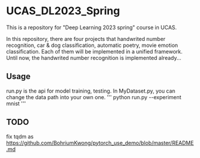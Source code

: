 # UCAS_DL2023_Spring
This is a repository for "Deep Learning 2023 spring" course in UCAS.

In this repository, there are four projects that handwrited number recognition, car & dog classification, automatic poetry, movie emotion classification. Each of them will be implemented in a unified framework. Until now, the handwrited number recognition is implemented already...

## Usage
run.py is the api for model training, testing. In MyDataset.py, you can change the data path into your own one.
'''
python run.py --experiment mnist
'''

## TODO
fix tqdm as https://github.com/BohriumKwong/pytorch_use_demo/blob/master/README.md

